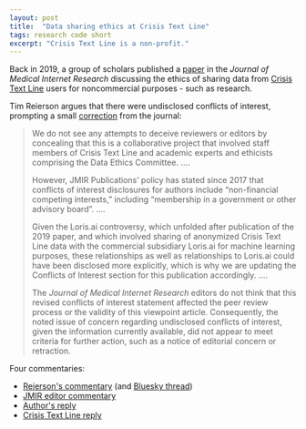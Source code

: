 ```yaml
---
layout: post
title:  "Data sharing ethics at Crisis Text Line"
tags: research code short
excerpt: "Crisis Text Line is a non-profit."
---
```


Back in 2019, a group of scholars published a [paper](https://www.jmir.org/2019/1/e11507/) in the _Journal of Medical Internet Research_ discussing the ethics of sharing data from [Crisis Text Line](https://en.wikipedia.org/wiki/Crisis_Text_Line) users for noncommercial purposes - such as research.

Tim Reierson argues that there were undisclosed conflicts of interest, prompting a small [correction](https://www.jmir.org/2024/1/e67880/) from the journal:

>We do not see any attempts to deceive reviewers or editors by concealing that this is a collaborative project that involved staff members of Crisis Text Line and academic experts and ethicists comprising the Data Ethics Committee. .... 
>
>However, JMIR Publications’ policy has stated since 2017 that conflicts of interest disclosures for authors include “non-financial competing interests,” including “membership in a government or other advisory board”. ....
>
> Given the Loris.ai controversy, which unfolded after publication of the 2019 paper, and which involved sharing of anonymized Crisis Text Line data with the commercial subsidiary Loris.ai for machine learning purposes, these relationships as well as relationships to Loris.ai could have been disclosed more explicitly, which is why we are updating the Conflicts of Interest section for this publication accordingly. ....
>
>The _Journal of Medical Internet Research_ editors do not think that this revised conflicts of interest statement affected the peer review process or the validity of this viewpoint article. Consequently, the noted issue of concern regarding undisclosed conflicts of interest, given the information currently available, did not appear to meet criteria for further action, such as a notice of editorial concern or retraction.

Four commentaries:
 - [Reierson's commentary](https://www.jmir.org/2024/1/e42144) (and [Bluesky thread](https://bsky.app/profile/holdspacefree.bsky.social/post/3lgp2j7eks22w))
 - [JMIR editor commentary](https://jmir.org/2025/1/e67878)
 - [Author's reply](https://www.jmir.org/2025/1/e59734)
 - [Crisis Text Line reply](https://jmir.org/2025/1/e64015)
 
